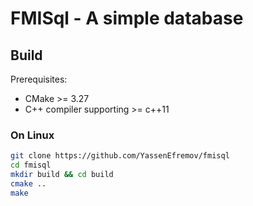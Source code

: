 # FMISql - A simple database

## Build

Prerequisites:
- CMake >= 3.27
- C++ compiler supporting >= c++11

### On Linux

```sh
git clone https://github.com/YassenEfremov/fmisql
cd fmisql
mkdir build && cd build
cmake ..
make
```
